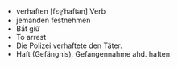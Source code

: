 - verhaften	[fɛɐ̯ˈhaftən]	Verb
- jemanden festnehmen
- Bắt giữ
- To arrest
- Die Polizei verhaftete den Täter.
- Haft (Gefängnis), Gefangennahme	ahd. haften
